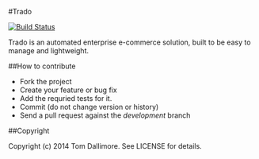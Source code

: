 #Trado

[![Build Status](https://magnum.travis-ci.com/Jellyfishboy/trado.png?token=QokxWaDSkksHTjy7pT4N&branch=master)](https://magnum.travis-ci.com/Jellyfishboy/trado)

Trado is an automated enterprise e-commerce solution, built to be easy to manage and lightweight.


##How to contribute

* Fork the project
* Create your feature or bug fix
* Add the requried tests for it.
* Commit (do not change version or history)
* Send a pull request against the *development* branch

##Copyright

Copyright (c) 2014 Tom Dallimore. See LICENSE for details.
